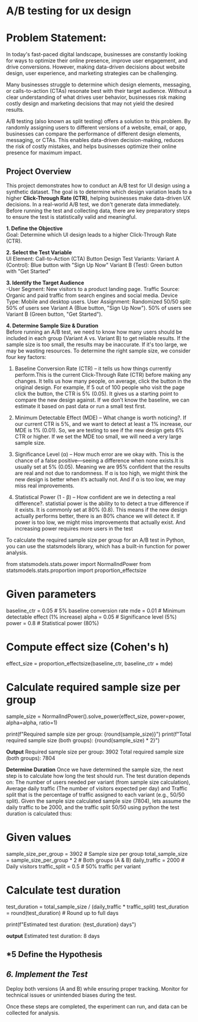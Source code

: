 # A/B testing for ux design

# Problem Statement:

In today's fast-paced digital landscape, businesses are constantly looking for ways to optimize their online presence, improve user engagement, and drive conversions. However, making data-driven decisions about website design, user experience, and marketing strategies can be challenging.

Many businesses struggle to determine which design elements, messaging, or calls-to-action (CTAs) resonate best with their target audience. Without a clear understanding of what drives user behavior, businesses risk making costly design and marketing decisions that may not yield the desired results.

A/B testing (also known as split testing) offers a solution to this problem. By randomly assigning users to different versions of a website, email, or app, businesses can compare the performance of different design elements, messaging, or CTAs. This enables data-driven decision-making, reduces the risk of costly mistakes, and helps businesses optimize their online presence for maximum impact.

## **Project Overview**  

This project demonstrates how to conduct an A/B test for UI design using a synthetic dataset. The goal is to determine which design variation leads to a higher **Click-Through Rate (CTR)**, helping businesses make data-driven UX decisions. In a real-world A/B test, we don't generate data immediately. Before running the test and collecting data, there are key preparatory steps to ensure the test is statistically valid and meaningful.

 **1. Define the Objective**  
Goal: Determine which UI design leads to a higher Click-Through Rate (CTR). 

**2. Select the Test Variable**  
UI Element: Call-to-Action (CTA) Button Design
Test Variants:
            Variant A (Control): Blue button with "Sign Up Now"
            Variant B (Test): Green button with "Get Started" 
    
**3. Identify the Target Audience**  
-User Segment: New visitors to a product landing page.
Traffic Source: Organic and paid traffic from search engines and social media.
Device Type: Mobile and desktop users.
User Assignment: Randomized 50/50 split:
                 50% of users see Variant A (Blue button, "Sign Up Now").
                 50% of users see Variant B (Green button, "Get Started").

**4. Determine Sample Size & Duration**  
Before running an A/B test, we need to know how many users should be included in each group (Variant A vs. Variant B) to get reliable results. If the sample size is too small, the results may be inaccurate. If it's too large, we may be wasting resources. To determine the right sample size, we consider four key factors:
1. Baseline Conversion Rate (CTR) – it tells us how things currently perform.This is the current Click-Through Rate (CTR) before making any changes. It tells us how many people, on average, click the button in the original design. For example, If 5 out of 100 people who visit the page click the button, the CTR is 5% (0.05). It gives us a starting point to compare the new design against. If we don’t know the baseline, we can estimate it based on past data or run a small test first.

2. Minimum Detectable Effect (MDE) – What change is worth noticing?. If our current CTR is 5%, and we want to detect at least a 1% increase, our MDE is 1% (0.01). So, we are testing to see if the new design gets 6% CTR or higher. If we set the MDE too small, we will need a very large sample size.

3. Significance Level (α) – How much error are we okay with. This is the chance of a false positive—seeing a difference when none exists.It is usually set at 5% (0.05). Meaning we are 95% confident that the results are real and not due to randomness. If α is too high, we might think the new design is better when it’s actually not. And if α is too low, we may miss real improvements.

4. Statistical Power (1 - β) – How confident are we in detecting a real difference?. statistial power is the ability to to detect a true difference if it exists. It is commonly set at 80% (0.8). This means if the new design actually performs better, there is an 80% chance we will detect it. If power is too low, we might miss improvements that actually exist. And increasing power requires more users in the test

To calculate the required sample size per group for an A/B test in Python, you can use the statsmodels library, which has a built-in function for power analysis.

from statsmodels.stats.power import NormalIndPower
from statsmodels.stats.proportion import proportion_effectsize

# Given parameters
baseline_ctr = 0.05  # 5% baseline conversion rate
mde = 0.01           # Minimum detectable effect (1% increase)
alpha = 0.05         # Significance level (5%)
power = 0.8          # Statistical power (80%)

# Compute effect size (Cohen's h)
effect_size = proportion_effectsize(baseline_ctr, baseline_ctr + mde)

# Calculate required sample size per group
sample_size = NormalIndPower().solve_power(effect_size, power=power, alpha=alpha, ratio=1)

print(f"Required sample size per group: {round(sample_size)}")
print(f"Total required sample size (both groups): {round(sample_size) * 2}")

**Output**
Required sample size per group: 3902
Total required sample size (both groups): 7804

**Determine Duration**
Once we have determined the sample size, the next step is to calculate how long the test should run. The test duration depends on: The number of users needed per variant (from sample size calculation), Average daily traffic (The number of visitors expected per day) and Traffic split that is the percentage of traffic assigned to each variant (e.g., 50/50 split). Given the sample size calculated sample size (7804), lets assume the daily traffic to be 2000, and the traffic split 50/50 using python the test duration is calculated thus:

# Given values
sample_size_per_group = 3902  # Sample size per group
total_sample_size = sample_size_per_group * 2  # Both groups (A & B)
daily_traffic = 2000  # Daily visitors
traffic_split = 0.5  # 50% traffic per variant

# Calculate test duration
test_duration = total_sample_size / (daily_traffic * traffic_split)
test_duration = round(test_duration)  # Round up to full days

print(f"Estimated test duration: {test_duration} days")

**output**
Estimated test duration: 8 days

## *5 Define the Hypothesis

## *6. Implement the Test*  
Deploy both versions (A and B) while ensuring proper tracking.  Monitor for technical issues or unintended biases during the test.  

Once these steps are completed, the experiment can run, and data can be collected for analysis.








